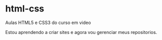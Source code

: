 # html-css
 Aulas HTML5 e CSS3 do curso em video 

Estou aprendendo a criar sites e agora vou gerenciar meus repositorios.